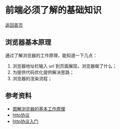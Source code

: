 # 前端必须了解的基础知识

[返回首页](./README.md)

## 浏览器基本原理

通过了解浏览器的工作原理，能知道一下几点：

1. 浏览器地址栏输入 url 到页面展现，浏览器做了什么；
2. 为提供代码优化提供解决思路；
3. 浏览器的渲染流程；

## 参考资料

- [图解浏览器的基本工作原理](https://zhuanlan.zhihu.com/p/47407398)
- [http协议](https://hit-alibaba.github.io/interview/basic/network/HTTP.html)
- [http协议入门](https://www.ruanyifeng.com/blog/2016/08/http.html)